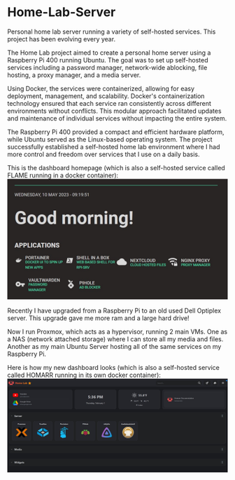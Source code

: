 # Home-Lab-Server
Personal home lab server running a variety of self-hosted services. This project has been evolving every year.

The Home Lab project aimed to create a personal home server using a Raspberry Pi 400 running Ubuntu. The goal was to set up self-hosted services including a password manager, network-wide ablocking, file hosting, a proxy manager, and a media server.

Using Docker, the services were containerized, allowing for easy deployment, management, and scalability. Docker's containerization technology ensured that each service ran consistently across different environments without conflicts. This modular approach facilitated updates and maintenance of individual services without impacting the entire system.

The Raspberry Pi 400 provided a compact and efficient hardware platform, while Ubuntu served as the Linux-based operating system. The project successfully established a self-hosted home lab environment where I had more control and freedom over services that I use on a daily basis. 

This is the dashboard homepage (which is also a self-hosted service called FLAME running in a docker container):
![FLAME Dashboard](https://github.com/VenkatKandhipati/Home-Lab-Server/blob/2293fc6896eec89ad39e6f25a6275a1286b19fad/Screenshot%202023-05-10%20092005.jpg)

Recently I have upgraded from a Raspberry Pi to an old used Dell Optiplex server. This upgrade gave me more ram and a large hard drive!

Now I run Proxmox, which acts as a hypervisor, running 2 main VMs. One as a NAS (network attached storage) where I can store all my media and files. Another as my main Ubuntu Server hosting all of the same services on my Raspberry Pi.

Here is how my new dashboard looks (which is also a self-hosted service called HOMARR running in its own docker container):
![HOMARR Dashboard](https://github.com/VenkatKandhipati/Home-Lab-Server/blob/main/Screenshot%202024-02-01%20173707.jpeg)
